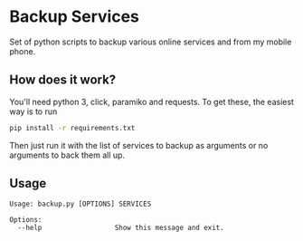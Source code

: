 # Backup Services

Set of python scripts to backup various online services and from my 
mobile phone. 

## How does it work?

You'll need python 3, click, paramiko and requests. To get these, the easiest
way is to run

``` sh
pip install -r requirements.txt
```

Then just run it with the list of services to backup as arguments or no
arguments to back them all up.

## Usage

``` shell
Usage: backup.py [OPTIONS] SERVICES

Options:
  --help                  Show this message and exit.
```
